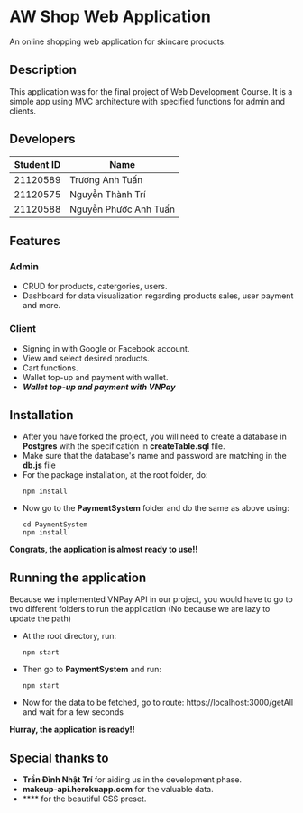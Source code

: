 # AW Shop Web Application
An online shopping web application for skincare products.

## Description
This application was for the final project of Web Development Course. It is a simple app using MVC architecture with specified functions for admin and clients.

## Developers
| Student ID | Name                   |
|------------|------------------------|
| 21120589   | Trương Anh Tuấn        |
| 21120575   | Nguyễn Thành Trí       |
| 21120588   | Nguyễn Phước Anh Tuấn  |

## Features
### Admin
- CRUD for products, catergories, users.
- Dashboard for data visualization regarding products sales, user payment and more.
### Client
- Signing in with Google or Facebook account.
- View and select desired products.
- Cart functions.
- Wallet top-up and payment with wallet.
- **_Wallet top-up and payment with VNPay_**
## Installation
- After you have forked the project, you will need to create a database in **Postgres** with the specification in **createTable.sql** file.
- Make sure that the database's name and password are matching in the **db.js** file
- For the package installation, at the root folder, do:
  ```
  npm install
  ```
- Now go to the **PaymentSystem** folder and do the same as above using:
  ```Shell
  cd PaymentSystem
  npm install
  ```
**Congrats, the application is almost ready to use!!**

## Running the application
Because we implemented VNPay API in our project, you would have to go to two different folders to run the application (No because we are lazy to update the path)
- At the root directory, run:
  ```
  npm start
  ```
- Then go to **PaymentSystem** and run:
  ```
  npm start
  ```
- Now for the data to be fetched, go to route: https://localhost:3000/getAll and wait for a few seconds

**Hurray, the application is ready!!**

## Special thanks to
- **Trần Đình Nhật Trí** for aiding us in the development phase.
- **makeup-api.herokuapp.com** for the valuable data.
- **** for the beautiful CSS preset.

  


